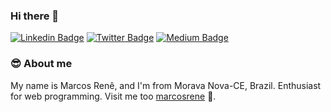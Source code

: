 ### Hi there 👋

[![Linkedin Badge](https://img.shields.io/badge/-LinkedIn-blue?style=flat-square&logo=Linkedin&logoColor=white&link=https://www.linkedin.com/in/marcosrene/)](https://www.linkedin.com/in/marcosrene/)
[![Twitter Badge](https://img.shields.io/badge/-Twitter-1ca0f1?style=flat-square&labelColor=1ca0f1&logo=twitter&logoColor=white&link=https://twitter.com/mourarcm)](https://twitter.com/mourarcm)
[![Medium Badge](https://img.shields.io/badge/-Medium-292929?style=flat-square&labelColor=292929&logo=medium&logoColor=white&link=https://twitter.com/@MarcosRene)](https://medium.com/@MarcosRene)

### 😎️ About me
My name is Marcos Renê, and I'm from Morava Nova-CE, Brazil. Enthusiast for web programming.
Visit me too [marcosrene](https://marcosrene.github.io) 🤪️.




<!--
**MarcosRene/MarcosRene** is a ✨ _special_ ✨ repository because its `README.md` (this file) appears on your GitHub profile.

Here are some ideas to get you started:

- 🔭 I’m currently working on ...
- 🌱 I’m currently learning ...
- 👯 I’m looking to collaborate on ...
- 🤔 I’m looking for help with ...
- 💬 Ask me about ...
- 📫 How to reach me: ...
- 😄 Pronouns: ...
- ⚡ Fun fact: ...
-->
